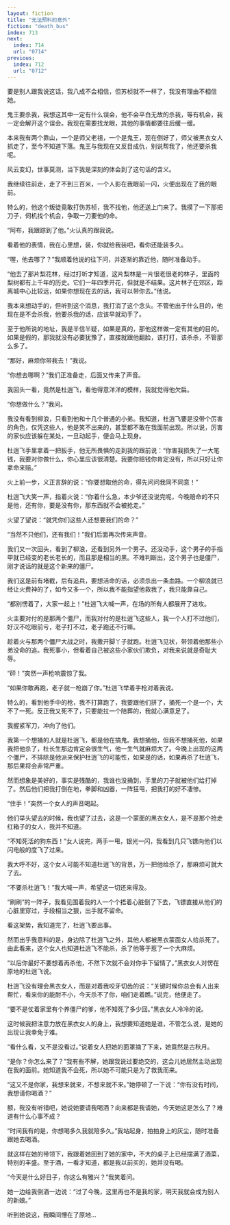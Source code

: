 ```yaml
---
layout: fiction
title: "无法预料的意外"
fiction: "death_bus"
index: 713
next:
  index: 714
  url: "0714"
previous:
  index: 712
  url: "0712"
---
```

要是别人跟我说这话，我八成不会相信，但苏桢就不一样了，我没有理由不相信她。

鬼王要杀我，我想这其中一定有什么误会，他不会平白无故的杀我，等有机会，我一定会解开这个误会。我现在需要找龙眼，其他的事情都要往后缓一缓。

本来我有两个靠山，一个是师父老祖，一个是鬼王，现在倒好了，师父被黑衣女人抓走了，至今不知道下落。鬼王与我现在又反目成仇，别说帮我了，他还要杀我呢。

风云变幻，世事莫测，当下我是深刻的体会到了这句话的含义。

我继续往前走，走了不到三百米，一个人影在我眼前一闪，火便出现在了我的眼前。

特么的，他这个叛徒竟敢打伤苏桢，我不找他，他还送上门来了。我摸了一下那把刀子，伺机找个机会，争取一刀要他的命。

“阿布，我跟踪到了他。”火认真的跟我说。

看着他的表情，我在心里想，装，你就给我装吧，看你还能装多久。

“喔，他去哪了？”我顺着他说的往下问，并逐渐的靠近他，随时准备动手。

“他去了那片梨花林，经过打听才知道，这片梨林是一片很老很老的林子，里面的梨树都有上千年的历史。它们一年四季开花，但就是不结果。这片林子在郊区，距离城中心比较远，如果你想现在去的话，我可以带你去。”他说。

我本来想动手的，但听到这个消息，我打消了这个念头。不管他出于什么目的，他现在是不会杀我，他要杀我的话，应该早就动手了。

至于他所说的地址，我是半信半疑，如果是真的，那他这样做一定有其他的目的。如果是假的，那我就没有必要犹豫了，直接就跟他翻脸，该打打，该杀杀，不管那么多了。

“那好，麻烦你带我去！”我说。

“你想去哪啊？”我们正准备走，后面又传来了声音。

我回头一看，竟然是杜逍飞，看他得意洋洋的模样，我就觉得他欠扁。

“你想做什么？”我问。

我没有看到柳浪，只看到他和十几个普通的小弟。我知道，杜逍飞要是没带个厉害的角色，仅凭这些人，他是笑不出来的，甚至都不敢在我面前出现。所以说，厉害的家伙应该躲在某处，一旦动起手，便会马上现身。

杜逍飞手里拿着一把扳手，他无所畏惧的走到我的跟前说：“你害我损失了一大笔钱，我要对你做什么，你心里应该很清楚。我要你赔钱你肯定没有，所以只好让你拿命来赔。”

火上前一步，义正言辞的说：“你要想取他的命，得先问问我同不同意！”

杜逍飞大笑一声，指着火说：“你着什么急，本少爷还没说完呢，今晚赔命的不只是他，还有你，要是没有你，那东西就不会被抢走。”

火望了望说：“就凭你们这些人还想要我们的命？”

“当然不只他们，还有我们！”我们后面再次传来声音。

我们又一次回头，看到了柳浪，还看到另外一个男子。还没动手，这个男子的手指甲就已经变的老长老长的，而且那是相当的黑。不难判断出，这个男子也是僵尸，刚才说话的就是这个新来的僵尸。

我们这是前有堵截，后有追兵，要想活命的话，必须杀出一条血路。一个柳浪就已经让火费神的了，如今又多一个，所以我不能指望他救我了，我只能靠自己。

“都别愣着了，大家一起上！”杜逍飞大喊一声，在场的所有人都展开了进攻。

火主要对付的是那两个僵尸，而我对付的是杜逍飞这些人，我一个人打不过他们，好汉不吃眼前亏，老子打不过，老子跑还不行嘛。

趁着火与那两个僵尸大战之时，我撒开脚丫子就跑。杜逍飞见状，带领着他那些小弟没命的追。我死事小，但看着自己被这些小家伙们欺负，对我来说就是奇耻大辱。

“砰！”突然一声枪响震惊了我。

“如果你敢再跑，老子就一枪崩了你。”杜逍飞举着手枪对着我说。

特么的，看到他手中的枪，我不打算跑了，我要跟他们拼了，捅死一个是一个，大不了一死。反正我又死不了，只要能拉一个陪葬的，我就心满意足了。

我握紧军刀，冲向了他们。

我第一个想捅的人就是杜逍飞，都是他在搞鬼。我想捅他，但我不想捅死他，如果我把他杀了，杜长生那边肯定会很生气，他一生气就麻烦大了。今晚上出现的这两个僵尸，不排除是他派来保护杜逍飞的可能性，如果是的话，如果再杀了杜逍飞，那后果将会非常严重。

然而想象是美好的，事实是残酷的，我谁也没捅到，手里的刀子就被他们给打掉了。然后他们把我打倒在地，拳脚和凶器，一阵狂甩，把我打的好不凄惨。

“住手！”突然一个女人的声音喝起。

他们举头望去的时候，我也望了过去，这是一个蒙面的黑衣女人，是不是那个抢走红箱子的女人，我并不知道。

“不知死活的狗东西！”女人说完，两手一甩，银光一闪，我看到几只飞镖向他们以闪电般的度飞了过来。

我大呼不好，这个女人可能不知道杜逍飞的背景，万一把他给杀了，那麻烦可就大了去。

“不要杀杜逍飞！”我大喊一声，希望这一切还来得及。

“刷刷”的一阵子，我看见围着我的人一个个捂着心脏倒了下去，飞镖直接从他们的心脏里穿过，手段相当之狠，出手就不留命。

看这架势，我知道完了，杜逍飞要出事。

然而出乎我意料的是，身边除了杜逍飞之外，其他人都被黑衣蒙面女人给杀死了。由此看来，这个女人也知道杜逍飞不能杀，杀了他等于惹了一个大麻烦。

“以后你最好不要想着再杀他，不然下次就不会对你手下留情了。”黑衣女人对愣在原地的杜逍飞说。

杜逍飞没有理会黑衣女人，而是对着我咬牙切齿的说：“关键时候你总会有人出来帮忙，看来你的能耐不小，今天杀不了你，咱们走着瞧。”说完，他便走了。

“要不是仗着家里有个养僵尸的爹，他不知死了多少回。”黑衣女人冷冷的说。

这时候我把注意力放在黑衣女人的身上，我想要知道她是谁，不管怎么说，是她的出现让我幸免于难。

“看什么看，又不是没看过。”说着女人把她的面罩摘了下来，她竟然是古秋月。

“是你？你怎么来了？”我有些不解，她跟我说过要绝交的，这会儿她居然主动出现在我的面前。她知道我不会死，所以她不可能只是为了救我而来。

“这又不是你家，我想来就来，不想来就不来。”她停顿了一下说：“你有没有时间，我想请你喝酒？”

额，我没有听错吧，她说她要请我喝酒？向来都是我请她，今天她这是怎么了？难道有什么心事不成？

“时间我有的是，你想喝多久我就陪多久。”我站起身，拍拍身上的灰尘，随时准备跟她去喝酒。

就这样在她的带领下，我跟着她回到了她的家中，不大的桌子上已经摆满了酒菜，特别的丰盛。至于酒，一看才知道，都是我以前买的，她并没有喝。

“今天是什么好日子，你这么有雅兴？”我笑着问。

她一边给我倒酒一边说：“过了今晚，这里再也不是我的家，明天我就会成为别人的新娘。”

听到她说这，我瞬间懵在了原地...
